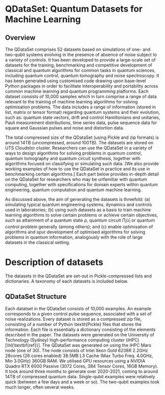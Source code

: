 ```python

```

# QDataSet: Quantum Datasets for Machine Learning

## Overview 
The QDataSet comprises 52 datasets based on simulations of one- and two-qubit systems evolving in the presence of absence of noise subject to a variety of controls. It has been developed to provide a large-scale set of datasets for the training, benchmarking and competitive development of classical and quantum algorithms for common tasks in quantum sciences, including quantum control, quantum tomography and noise spectroscopy. It has been generated using customised code drawing upon base-level Python packages in order to facilitate interoperability and portability across common machine learning and quantum programming platforms. Each dataset consists of 10,000 samples which in turn comprise a range of data relevant to the training of machine learning algorithms for solving optimisation problems. The data includes a range of information (stored in list, matrix or tensor format) regarding quantum systems and their evolution, such as: quantum state vectors, drift and control Hamiltonians and unitaries, Pauli measurement distributions, time series data, pulse sequence data for square and Gaussian pulses and noise and distortion data. 

The total compressed size of the QDataSet (using Pickle and zip formats) is around 14TB (uncompressed, around 100TB). The datasets are stored on UTS Cloudstor cluster. Researchers can use the QDataSet in a variety of ways to design algorithms for solving problems in quantum control, quantum tomography and quantum circuit synthesis, together with algorithms focused on classifying or simulating such data. [We also provide working examples of how to use the QDataSet in practice and its use in benchmarking certain algorithms.] Each part below provides in-depth detail on the QDataSet for researchers who may be unfamiliar with quantum computing, together with specifications for domain experts within quantum engineering, quantum computation and quantum machine learning.
 
As discussed above, the aim of generating the datasets is threefold: (a) simulating typical quantum engineering systems, dynamics and controls used in laboratories; (b) using such datasets as a basis to train machine learning algorithms to solve certain problems or achieve certain objectives, such as attainment of a quantum state $\rho$, quantum circuit $\Pi_i U_i$ or quantum control problem generally (among others); and (c) enable optimisation of algorithms and spur development of optimised algorithms for solving problems in quantum information, analogously with the role of large datasets in the classical setting.

# Description of datasets

The datasets in the QDataSet are set-out in Pickle-compressed lists and dictionaries. A taxonomy of each datasets is included below.

## QDataSet Structure

Each datatset in the QDataSet consists of 10,000 examples. An example corresponds to a given control pulse sequence, associated with a set of noise realizations. Every dataset is stored as a compressed zip file, consisting of a number of Python \textit{Pickle} files that stores the information. Each file is essentially a dictionary consisting of the elements described in the paper. The datasets were generated on the University of Technology (Sydney) high-performance computing cluster (iHPC) [\hl{\textbf{ref}}]. The QDataSet was generated on using the iHPC Mars node (one of 30). The node consists of Intel Xeon Gold 6238R 2.2GHz 28cores (26 cores enabled) 38.5MB L3 Cache (Max Turbo Freq. 4.0GHz, Min 3.0GHz) 360GB RAM. We utilised GPU resources using a NVIDIA Quadro RTX 6000 Passive (3072 Cores, 384 Tensor Cores, 16GB Memory). It took around three months to generate over 2020-2021, coming to around 14TB of compressed quantum data. Single-qubit examples were relatively quick (between a few days and a week or so). The two-qubit examples took much longer, often several weeks.

#### 


```python

```
